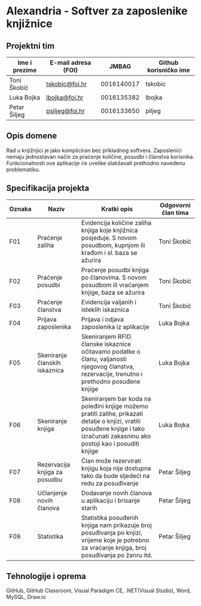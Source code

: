 # Alexandria - Softver za zaposlenike knjižnice

## Projektni tim

Ime i prezime | E-mail adresa (FOI) | JMBAG | Github korisničko ime
------------  | ------------------- | ----- | ---------------------
Toni Škobić | tskobic@foi.hr | 0016140017 | tskobic
Luka Bojka | lbojka@foi.hr | 0016135382 | lbojka
Petar Šiljeg | psiljeg@foi.hr | 0016133650 | piljeg

## Opis domene

Rad u knjižnjici je jako kompliciran bez prikladnog softvera. Zaposlenici nemaju jednostavan način za praćenje količine, posudbi i članstva korisnika. Funkcionalnosti ove aplikacije će uvelike olakšavati prethodno navedenu problematiku.

## Specifikacija projekta

Oznaka | Naziv | Kratki opis | Odgovorni član tima
------ | ----- | ----------- | -------------------
F01 | Praćenje zaliha | Evidencija količine zaliha knjiga koje knjižnica posjeduje. S novom posudbom, kupnjom ili krađom i sl. baza se ažurira | Toni Škobić
F02 | Praćenje posudbi | Praćenje posudbi knjiga po članovima. S novom posudbom ili vraćanjem knjige, baza se ažurira | Toni Škobić
F03 | Praćenje članstva | Evidencija valjanih i isteklih iskaznica | Toni Škobić
F04 | Prijava zaposlenika | Prijava i odjava zaposlenika iz aplikacije | Luka Bojka
F05 | Skeniranje članskih iskaznica | Skeniranjem RFID članske iskaznice očitavamo podatke o članu, valjanosti njegovog članstva, rezervacije, trenutno i prethodno posuđene knjige | Luka Bojka
F06 | Skeniranje knjiga | Skeniranjem bar koda na poleđini knjige možemo pratiti zalihe, prikazati detalje o knjizi, vratiti posuđene knjige i tako izračunati zakasninu ako postoji kao i posuditi knjige| Luka Bojka
F07 | Rezervacija knjiga za posudbu | Član može rezervirati knjigu koja nije dostupna tako da bude sljedeći na redu za posuđivanje | Petar Šiljeg
F08 | Učlanjenje novih članova | Dodavanje novih članova u aplikaciju i brisanje starih | Petar Šiljeg
F09 | Statistika | Statistika posuđenih knjiga nam prikazuje broj posuđivanja po knjizi, vrijeme koje je potrebno za vraćanje knjiga, broj posuđivanja po žanru itd. | Petar Šiljeg

## Tehnologije i oprema

GitHub, GitHub Classroom, Visual Paradigm CE, .NET(Visual Studio), Word, MySQL, Draw.io
